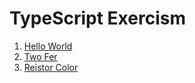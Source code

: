 TypeScript Exercism
===================



1. [Hello World](/hello-world)
2. [Two Fer](/two-fer)
3. [Reistor Color](/resistor-color)

